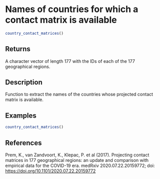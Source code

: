 # Names of countries for which a contact matrix is available

```r
country_contact_matrices()
```

## Returns

A character vector of length 177 with the IDs of each of the 177 geographical regions.

## Description

Function to extract the names of the countries whose projected contact matrix is available.

## Examples

```r
country_contact_matrices()
```

## References

Prem, K., van Zandvoort, K., Klepac, P. et al (2017). Projecting contact matrices in 177 geographical regions: an update and comparison with empirical data for the COVID-19 era. medRxiv 2020.07.22.20159772; doi: https://doi.org/10.1101/2020.07.22.20159772



